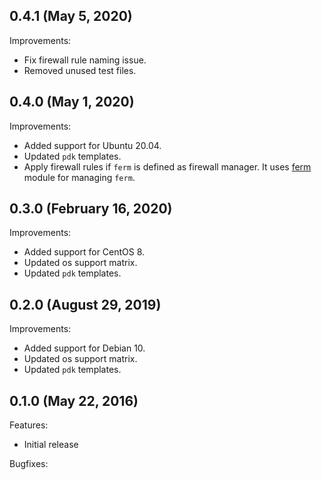 ## 0.4.1 (May 5, 2020)

Improvements:

- Fix firewall rule naming issue.
- Removed unused test files.

## 0.4.0 (May 1, 2020)

Improvements:

- Added support for Ubuntu 20.04.
- Updated `pdk` templates.
- Apply firewall rules if `ferm` is defined as firewall manager. It uses [ferm](https://forge.puppet.com/puppet/ferm) module for managing `ferm`.

## 0.3.0 (February 16, 2020)

Improvements:

- Added support for CentOS 8.
- Updated os support matrix.
- Updated `pdk` templates.

## 0.2.0 (August 29, 2019)

Improvements:

- Added support for Debian 10.
- Updated os support matrix.
- Updated `pdk` templates.

## 0.1.0 (May 22, 2016)

Features:

  - Initial release

Bugfixes:

